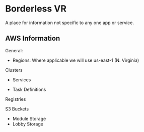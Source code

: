 # Borderless VR
A place for information not specific to any one app or service. 


## AWS Information

General:  
- Regions: Where applicable we will use us-east-1 (N. Virginia)


Clusters  

- Services  

- Task Definitions  

Registries



S3 Buckets  
- Module Storage
- Lobby Storage  

